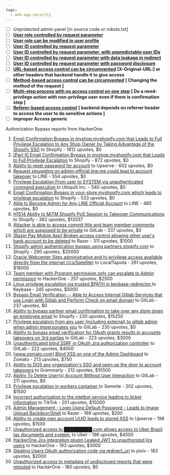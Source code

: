 ```yaml
---
tags:
  - web-app-security
---
```

- [ ] Unprotected admin panel [in source code or robots.txt]
- [ ] [**User role controlled by request parameter**](https://portswigger.net/web-security/access-control/lab-user-role-controlled-by-request-parameter)
- [ ] [**User role can be modified in user profile**](https://portswigger.net/web-security/access-control/lab-user-role-can-be-modified-in-user-profile)
- [ ] [**User ID controlled by request parameter**](https://portswigger.net/web-security/access-control/lab-user-id-controlled-by-request-parameter)
- [ ] [**User ID controlled by request parameter, with unpredictable user IDs**](https://portswigger.net/web-security/access-control/lab-user-id-controlled-by-request-parameter-with-unpredictable-user-ids)
- [ ] [**User ID controlled by request parameter with data leakage in redirect**](https://portswigger.net/web-security/access-control/lab-user-id-controlled-by-request-parameter-with-data-leakage-in-redirect)
- [ ] [**User ID controlled by request parameter with password disclosure**](https://portswigger.net/web-security/access-control/lab-user-id-controlled-by-request-parameter-with-password-disclosure)
- [ ] [**URL-based access control can be circumvented**](https://portswigger.net/web-security/access-control/lab-url-based-access-control-can-be-circumvented) **[X-Original-URL:] or other headers that backend handle it to give access**
- [ ] [**Method-based access control can be circumvented**](https://portswigger.net/web-security/access-control/lab-method-based-access-control-can-be-circumvented) **[ Changing the method of the request ]**
- [ ] [**Multi-step process with no access control on one step**](https://portswigger.net/web-security/access-control/lab-multi-step-process-with-no-access-control-on-one-step) **[ Do a need-privilege action with non-privilege user even if there is confirmation step ]**
- [ ] [**Referer-based access control**](https://portswigger.net/web-security/access-control/lab-referer-based-access-control) **[ backend depends on referrer header to access the user to do sensitive actions ]**
- [ ] **improper Access generic**

 Authorization Bypass reports from HackerOne:

1. [Email Confirmation Bypass in myshop.myshopify.com that Leads to Full Privilege Escalation to Any Shop Owner by Taking Advantage of the Shopify SSO](https://hackerone.com/reports/791775) to Shopify - 1812 upvotes, $0
2. [[Part II] Email Confirmation Bypass in myshop.myshopify.com that Leads to Full Privilege Escalation](https://hackerone.com/reports/796808) to Shopify - 872 upvotes, $0
3. [Ability to reset password for account](https://hackerone.com/reports/322985) to Upserve  - 602 upvotes, $0
4. [Request smuggling on admin-official.line.me could lead to account takeover](https://hackerone.com/reports/740037) to LINE - 554 upvotes, $0
5. [Privilege Escalation From user to SYSTEM via unauthenticated command execution ](https://hackerone.com/reports/544928) to Ubiquiti Inc. - 540 upvotes, $0
6. [Email Confirmation Bypass in your-store.myshopify.com which leads to privilege escalation](https://hackerone.com/reports/910300) to Shopify - 533 upvotes, $0
7. [Able to Become Admin for Any LINE Official Account](https://hackerone.com/reports/698579) to LINE - 485 upvotes, $0
8. [H1514 Ability to MiTM Shopify PoS Session to Takeover Communications](https://hackerone.com/reports/423467) to Shopify - 362 upvotes, $13337
9. [Attacker is able to access commit title and team member comments which are supposed to be private](https://hackerone.com/reports/502593) to GitLab - 337 upvotes, $0
10. [[Razer Pay  Mobile App] Broken access control allowing other user's bank account to be deleted](https://hackerone.com/reports/757095) to Razer - 311 upvotes, $1000
11. [Shopify admin authentication bypass using partners.shopify.com](https://hackerone.com/reports/270981) to Shopify - 290 upvotes, $20000
12. [Oracle Webcenter Sites administrative and hi-privilege access available directly from the internet (/cs/Satellite)](https://hackerone.com/reports/170532) to LocalTapiola - 261 upvotes, $18000
13. [Team member with Program permission only can escalate to Admin permission](https://hackerone.com/reports/605720) to HackerOne - 257 upvotes, $2500
14. [Linux privilege escalation via trusted $PATH in keybase-redirector ](https://hackerone.com/reports/426944) to Keybase - 245 upvotes, $5000
15. [Bypass Email Verification -- Able to Access Internal Gitlab Services that use Login with Gitlab and Perform Check on email domain](https://hackerone.com/reports/565883) to GitLab - 237 upvotes, $0
16. [Ability to bypass partner email confirmation to take over any store given an employee email](https://hackerone.com/reports/300305) to Shopify - 230 upvotes, $15250
17. [Privilege escalation from any user (including external) to gitlab admin when admin impersonates you](https://hackerone.com/reports/493324) to GitLab - 230 upvotes, $0
18. [Ability to bypass email verification for OAuth grants results in accounts takeovers on 3rd parties](https://hackerone.com/reports/922456) to GitLab - 223 upvotes, $3000
19. [Unauthenticated blind SSRF in OAuth Jira authorization controller](https://hackerone.com/reports/398799) to GitLab - 222 upvotes, $4000
20. [[www.zomato.com] Blind XSS on one of the Admin Dashboard](https://hackerone.com/reports/724889) to Zomato - 213 upvotes, $750
21. [Ability to DOS any organization's SSO and open up the door to account takeovers](https://hackerone.com/reports/976603) to Grammarly - 212 upvotes, $10500
22. [Ability To Delete User(s) Account Without User Interaction](https://hackerone.com/reports/928255) to GitLab - 211 upvotes, $0
23. [Privilege escalation in workers container ](https://hackerone.com/reports/692603) to Semmle - 202 upvotes, $1500
24. [Incorrect authorization to the intelbot service leading to ticket information](https://hackerone.com/reports/1328546) to TikTok - 201 upvotes, $15000
25. [Admin Management - Login Using Default Password - Leads to Image Upload Backdoor/Shell](https://hackerone.com/reports/699030) to Razer - 199 upvotes, $200
26. [Ability to create own account UUID leads to stored XSS](https://hackerone.com/reports/249131) to Upserve  - 198 upvotes, $1500
27. [Unauthorized access to █████████.com allows access to Uber Brazil tax documents and system.](https://hackerone.com/reports/530441) to Uber - 196 upvotes, $4500
28. [HackerOne Jira integration plugin Leaked JWT to unauthorized jira users](https://hackerone.com/reports/1103582) to HackerOne - 193 upvotes, $3000
29. [Stealing Users OAuth authorization code via redirect_uri](https://hackerone.com/reports/1861974) to pixiv - 183 upvotes, $2000
30. [Unauthorized access to metadata of undisclosed reports that were retested](https://hackerone.com/reports/871749) to HackerOne - 180 upvotes, $0